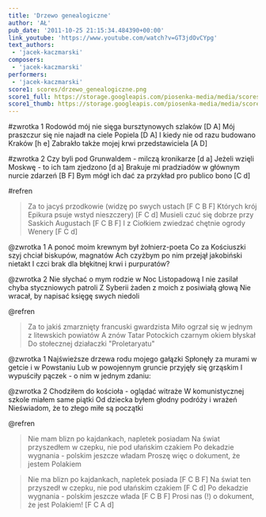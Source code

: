 ```yaml
---
title: 'Drzewo genealogiczne'
author: 'AŁ'
pub_date: '2011-10-25 21:15:34.484390+00:00'
link_youtube: 'https://www.youtube.com/watch?v=GT3jdOvCYpg'
text_authors:
 - 'jacek-kaczmarski'
composers:
 - 'jacek-kaczmarski'
performers:
 - 'jacek-kaczmarski'
score1: scores/drzewo_genealogiczne.png
score1_full: https://storage.googleapis.com/piosenka-media/media/scores/drzewo_genealogiczne.png
score1_thumb: https://storage.googleapis.com/piosenka-media/media/scores/drzewo_genealogiczne.png.180x0_q85_upscale.jpg
---
```


#zwrotka 1
Rodowód mój nie sięga bursztynowych szlaków [D A]
Mój praszczur się nie najadł na ciele Popiela [D A]
I kiedy nie od razu budowano Kraków [h e]
Zabrakło także mojej krwi przedstawiciela [A D]

#zwrotka 2
Czy byli pod Grunwaldem - milczą kronikarze [d a]
Jeżeli wzięli Moskwę - to ich tam zjedzono [d a]
Brakuje mi pradziadów w głównym nurcie zdarzeń [B F]
Bym mógł ich dać za przykład pro publico bono [C d]

#refren
>Za to jacyś przodkowie (widzę po swych ustach [F C B F]
>Których krój Epikura psuje wstyd nieszczery) [F C d]
>Musieli czuć się dobrze przy Saskich Augustach [F C B F]
>I z Ciołkiem zwiedzać chętnie ogrody Wenery [F C d]

@zwrotka 1
A ponoć moim krewnym był żołnierz-poeta
Co za Kościuszki szyj chciał biskupów, magnatów
Ach czyżbym po nim przejął jakobiński nietakt
I czci brak dla błękitnej krwi i purpuratów?

@zwrotka 2
Nie słychać o mym rodzie w Noc Listopadową
I nie zasilał chyba styczniowych patroli
Z Syberii żaden z moich z posiwiałą głową
Nie wracał, by napisać księgę swych niedoli

@refren
>Za to jakiś zmarznięty francuski gwardzista
>Miło ogrzał się w jednym z litewskich powiatów
>A znów Tatar Potockich czarnym okiem błyskał
>Do stołecznej działaczki "Proletaryatu"

@zwrotka 1
Najświeższe drzewa rodu mojego gałązki
Spłonęły za murami w getcie i w Powstaniu
Lub w powojennym gruncie przyjęły się grząskim 
I wypuściły pączek - o nim w jednym zdaniu:

@zwrotka 2
Chodziłem do kościoła - oglądać witraże
W komunistycznej szkole miałem same piątki
Od dziecka byłem głodny podróży i wrażeń
Nieświadom, że to złego miłe są początki

@refren
>Nie mam blizn po kajdankach, napletek posiadam
>Na świat przyszedłem w czepku, nie pod ułańskim czakiem
>Po dekadzie wygnania - polskim jeszcze władam
>Proszę więc o dokument, że jestem Polakiem

>Nie ma blizn po kajdankach, napletek posiada [F C B F]
>Na świat ten przyszedł w czepku, nie pod ułańskim czakiem [F C d]
>Po dekadzie wygnania - polskim jeszcze włada [F C B F]
>Prosi nas (!) o dokument, że jest Polakiem! [F C A d]
